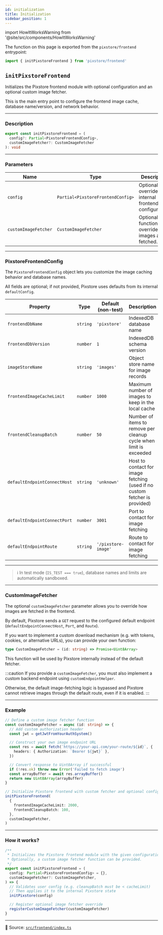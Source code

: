 ```yaml
---
id: initialization
title: Initialization
sidebar_position: 1
---
```


import HowItWorksWarning from '@site/src/components/HowItWorksWarning'

The function on this page is exported from the `pixstore/frontend` entrypoint:

```ts
import { initPixstoreFrontend } from 'pixstore/frontend'
```

## `initPixstoreFrontend`

Initializes the Pixstore frontend module with optional configuration and an optional custom image fetcher.

This is the main entry point to configure the frontend image cache, database name/version, and network behavior.

---

### Description

```ts
export const initPixstoreFrontend = (
  config?: Partial<PixstoreFrontendConfig>,
  customImageFetcher?: CustomImageFetcher
): void
```

---

### Parameters

| Name                 | Type                              | Description                                             |
| -------------------- | --------------------------------- | ------------------------------------------------------- |
| `config`             | `Partial<PixstoreFrontendConfig>` | Optional overrides for internal frontend configuration. |
| `customImageFetcher` | `CustomImageFetcher`              | Optional function to override how images are fetched.   |

---

### PixstoreFrontendConfig

The `PixstoreFrontendConfig` object lets you customize the image caching behavior and database names.

All fields are optional; if not provided, Pixstore uses defaults from its internal `defaultConfig`.

| Property                     | Type     | Default (non-test)  | Description                                                                |
| ---------------------------- | -------- | ------------------- | -------------------------------------------------------------------------- |
| `frontendDbName`             | `string` | `'pixstore'`        | IndexedDB database name                                                    |
| `frontendDbVersion`          | `number` | `1`                 | IndexedDB schema version                                                   |
| `imageStoreName`             | `string` | `'images'`          | Object store name for image records                                        |
| `frontendImageCacheLimit`    | `number` | `1000`              | Maximum number of images to keep in the local cache                        |
| `frontendCleanupBatch`       | `number` | `50`                | Number of items to remove per cleanup cycle when limit is exceeded         |
| `defaultEndpointConnectHost` | `string` | `'unknown'`         | Host to contact for image fetching (used if no custom fetcher is provided) |
| `defaultEndpointConnectPort` | `number` | `3001`              | Port to contact for image fetching                                         |
| `defaultEndpointRoute`       | `string` | `'/pixstore-image'` | Route to contact for image fetching                                        |

---

> ℹ️ In test mode (`IS_TEST === true`), database names and limits are automatically sandboxed.

---

### CustomImageFetcher

The optional `customImageFetcher` parameter allows you to override how images are fetched in the frontend.

By default, Pixstore sends a `GET` request to the configured default endpoint (`defaultEndpointConnectHost`, `Port`, and `Route`).

If you want to implement a custom download mechanism (e.g. with tokens, cookies, or alternative URLs), you can provide your own function:

```ts
type CustomImageFetcher = (id: string) => Promise<Uint8Array>
```

This function will be used by Pixstore internally instead of the default fetcher.

:::caution
If you provide a `customImageFetcher`, you must also implement a custom backend endpoint using `customEndpointHelper`.

Otherwise, the default image-fetching logic is bypassed and Pixstore cannot retrieve images through the default route, even if it is enabled.
:::

---

### Example

```ts
// Define a custom image fetcher function
const customImageFetcher = async (id: string) => {
  // Add custom authorization header
  const jwt = getJwtFromYourAuthSystem()

  // Construct your own image endpoint URL
  const res = await fetch(`https://your-api.com/your-route/${id}`, {
    headers: { Authorization: `Bearer ${jwt}` },
  })

  // Convert response to Uint8Array if successful
  if (!res.ok) throw new Error('Failed to fetch image')
  const arrayBuffer = await res.arrayBuffer()
  return new Uint8Array(arrayBuffer)
}

// Initialize Pixstore frontend with custom fetcher and optional config overrides
initPixstoreFrontend(
  {
    frontendImageCacheLimit: 2000,
    frontendCleanupBatch: 100,
  },
  customImageFetcher,
)
```

---

### How it works?

<HowItWorksWarning />

```ts
/**
 * Initializes the Pixstore frontend module with the given configuration.
 * Optionally, a custom image fetcher function can be provided.
 */
export const initPixstoreFrontend = (
  config: Partial<PixstoreFrontendConfig> = {},
  customImageFetcher?: CustomImageFetcher,
) => {
  // Validates user config (e.g. cleanupBatch must be < cacheLimit)
  // Then applies it to the internal Pixstore state
  initPixstore(config)

  // Register optional image fetcher override
  registerCustomImageFetcher(customImageFetcher)
}
```

---

📄 Source: [`src/frontend/index.ts`](https://github.com/sDenizOzturk/pixstore/blob/main/src/frontend/index.ts)
